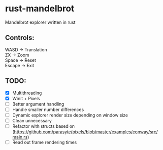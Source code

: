 # rust-mandelbrot
Mandelbrot explorer written in rust

## Controls:
WASD -> Translation  
ZX -> Zoom  
Space -> Reset  
Escape -> Exit  

## TODO:
- [x] Multithreading
- [X] Winit + Pixels
- [ ] Better argument handling
- [ ] Handle smaller number differences
- [ ] Dynamic explorer render size depending on window size
- [ ] Clean unnecessary
- [ ] Refactor with structs based on (https://github.com/parasyte/pixels/blob/master/examples/conway/src/main.rs)
- [ ] Read out frame rendering times
